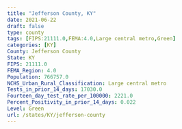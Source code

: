 ```yaml
---
title: "Jefferson County, KY"
date: 2021-06-22
draft: false
type: county
tags: [FIPS:21111.0,FEMA:4.0,Large central metro,Green]
categories: [KY]
County: Jefferson County
State: KY
FIPS: 21111.0
FEMA_Region: 4.0
Population: 766757.0
NCHS_Urban_Rural_Classification: Large central metro
Tests_in_prior_14_days: 17030.0
Fourteen_day_test_rate_per_100000: 2221.0
Percent_Positivity_in_prior_14_days: 0.022
Level: Green
url: /states/KY/jefferson-county
---
```



